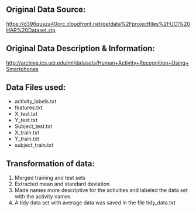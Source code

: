 ## Original Data Source:
https://d396qusza40orc.cloudfront.net/getdata%2Fprojectfiles%2FUCI%20HAR%20Dataset.zip

## Original Data Description & Information:
http://archive.ics.uci.edu/ml/datasets/Human+Activity+Recognition+Using+Smartphones

## Data Files used:
* activity_labels.txt
* features.txt
* X_test.txt
* Y_test.txt
* Subject_test.txt
* X_train.txt
* Y_train.txt
* subject_train.txt

## Transformation of data:
1. Merged training and test sets
2. Extracted mean and standard deviation
3. Made names more descriptive for the activities and labeled the data set with the activity names
4. A tidy data set with average data was saved in the file tidy_data.txt

